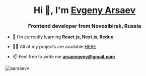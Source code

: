 <h1 align="center">Hi 👋, I'm <a href="https://aarsaevv.github.io" target="_blank">Evgeny Arsaev</a></h1>
<h3 align="center">Frontend developer from Novosibirsk, Russia</h3>

- 🌱 I’m currently learning **React.js, Next.js, Redux**

- 👨‍💻 All of my projects are available [HERE](https://github.com/aarsaevv)

- 📫 Feel free to write me **arsaevgeny@gmail.com**

<p><img align="center" src="https://github-readme-streak-stats.herokuapp.com/?user=aarsaevv&" alt="aarsaevv" /></p>
